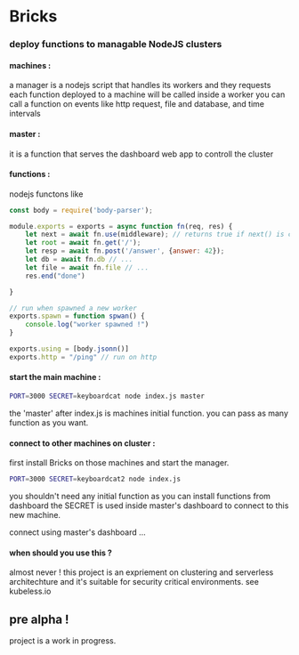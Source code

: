 # Bricks
### deploy functions to managable NodeJS clusters

#### machines :
a manager is a nodejs script that handles its workers and they requests
each function deployed to a machine will be called inside a worker
you can call a function on events like http request, file and database, and time intervals


#### master :
it is a function that serves the dashboard web app to controll the cluster

#### functions :
nodejs functons like
```javascript
const body = require('body-parser');

module.exports = exports = async function fn(req, res) {
    let next = await fn.use(middleware); // returns true if next() is called
    let root = await fn.get('/');
    let resp = await fn.post('/answer', {answer: 42});
    let db = await fn.db // ...
    let file = await fn.file // ...
    res.end("done")

}

// run when spawned a new worker 
exports.spawn = function spwan() {
    console.log("worker spawned !")
}

exports.using = [body.jsonn()]
exports.http = "/ping" // run on http
```

#### start the main machine :

```bash
PORT=3000 SECRET=keyboardcat node index.js master
```

the 'master' after index.js is machines initial function.
you can pass as many function as you want.

#### connect to other machines on cluster :

first install Bricks on those machines and start the manager.
```bash
PORT=3000 SECRET=keyboardcat2 node index.js
```
you shouldn't need any initial function as you can install functions from dashboard
the SECRET is used inside master's dashboard to connect to this new machine.

connect using master's dashboard
...

#### when should you use this ?
almost never !
this project is an expriement on clustering and serverless architechture
and it's suitable for security critical environments.
see kubeless.io

## pre alpha !
project is a work in progress.